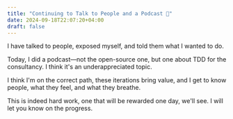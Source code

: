 ```yaml
---
title: "Continuing to Talk to People and a Podcast 🧩"
date: 2024-09-18T22:07:20+04:00
draft: false
---
```

I have talked to people, exposed myself, and told them what I wanted to do.

Today, I did a podcast—not the open-source one, but one about TDD for the consultancy. I think it's an underappreciated topic. 

I think I'm on the correct path, these iterations bring value, and I get to know people, what they feel, and what they breathe.

This is indeed hard work, one that will be rewarded one day, we'll see. I will let you know on the progress.